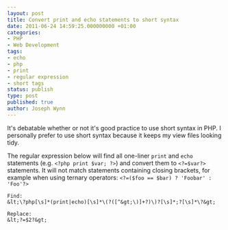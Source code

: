 ```yaml
---
layout: post
title: Convert print and echo statements to short syntax
date: 2011-06-24 14:59:25.000000000 +01:00
categories:
- PHP
- Web Development
tags:
- echo
- php
- print
- regular expression
- short tags
status: publish
type: post
published: true
author: Joseph Wynn
---
```


It's debatable whether or not it's good practice to use short syntax in PHP. I personally prefer to use short syntax because it keeps my view files looking tidy.

The regular expression below will find all one-liner `print` and `echo` statements (e.g. `<?php print $var; ?>`) and convert them to `<?=$var?>` statements. It will not match statements containing closing brackets, for example when using ternary operators: `<?=($foo == $bar) ? 'Foobar' : 'Foo'?>`

```
Find:
&lt;\?php[\s]*(print|echo)[\s]*\(?([^&gt;\)]+?)\)?[\s]*;?[\s]*\?&gt;
```
```
Replace:
&lt;?=$2?&gt;
```
